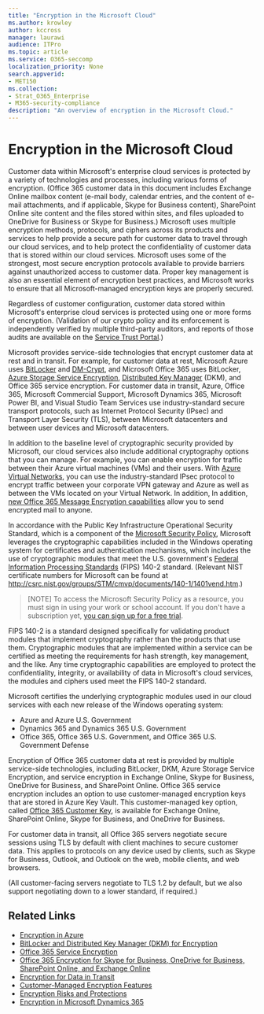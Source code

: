 ```yaml
---
title: "Encryption in the Microsoft Cloud"
ms.author: krowley
author: kccross
manager: laurawi
audience: ITPro
ms.topic: article
ms.service: O365-seccomp
localization_priority: None
search.appverid:
- MET150
ms.collection:
- Strat_O365_Enterprise
- M365-security-compliance
description: "An overview of encryption in the Microsoft Cloud."
---
```


# Encryption in the Microsoft Cloud

Customer data within Microsoft's enterprise cloud services is protected by a variety of technologies and processes, including various forms of encryption. (Office 365 customer data in this document includes Exchange Online mailbox content (e-mail body, calendar entries, and the content of e-mail attachments, and if applicable, Skype for Business content), SharePoint Online site content and the files stored within sites, and files uploaded to OneDrive for Business or Skype for Business.) Microsoft uses multiple encryption methods, protocols, and ciphers across its products and services to help provide a secure path for customer data to travel through our cloud services, and to help protect the confidentiality of customer data that is stored within our cloud services. Microsoft uses some of the strongest, most secure encryption protocols available to provide barriers against unauthorized access to customer data. Proper key management is also an essential element of encryption best practices, and Microsoft works to ensure that all Microsoft-managed encryption keys are properly secured.

Regardless of customer configuration, customer data stored within Microsoft's enterprise cloud services is protected using one or more forms of encryption. (Validation of our crypto policy and its enforcement is independently verified by multiple third-party auditors, and reports of those audits are available on the [Service Trust Portal](https://aka.ms/stp).)

Microsoft provides service-side technologies that encrypt customer data at rest and in transit. For example, for customer data at rest, Microsoft Azure uses [BitLocker](https://docs.microsoft.com/windows/device-security/bitlocker/bitlocker-overview) and [DM-Crypt](https://en.wikipedia.org/wiki/Dm-crypt), and Microsoft Office 365 uses BitLocker, [Azure Storage Service Encryption](https://azure.microsoft.com/documentation/articles/storage-service-encryption/), [Distributed Key Manager](https://support.office.com/article/989ba10c-f73f-4efb-ad1b-af3322e5f376) (DKM), and Office 365 service encryption. For customer data in transit, Azure, Office 365, Microsoft Commercial Support, Microsoft Dynamics 365, Microsoft Power BI, and Visual Studio Team Services use industry-standard secure transport protocols, such as Internet Protocol Security (IPsec) and Transport Layer Security (TLS), between Microsoft datacenters and between user devices and Microsoft datacenters.

In addition to the baseline level of cryptographic security provided by Microsoft, our cloud services also include additional cryptography options that you can manage. For example, you can enable encryption for traffic between their Azure virtual machines (VMs) and their users. With [Azure Virtual Networks](https://azure.microsoft.com/services/virtual-network/), you can use the industry-standard IPsec protocol to encrypt traffic between your corporate VPN gateway and Azure as well as between the VMs located on your Virtual Network. In addition, In addition, [new Office 365 Message Encryption capabilities](set-up-new-message-encryption-capabilities.md) allow you to send encrypted mail to anyone.

In accordance with the Public Key Infrastructure Operational Security Standard, which is a component of the [Microsoft Security Policy](https://servicetrust.microsoft.com/ViewPage/TrustDocuments?command=Download&downloadType=Document&downloadId=5868ecc8-50b7-4f91-b43f-640e2b99e86e&docTab=6d000410-c9e9-11e7-9a91-892aae8839ad_FAQ%20and%20White%20Papers), Microsoft leverages the cryptographic capabilities included in the Windows operating system for certificates and authentication mechanisms, which includes the use of cryptographic modules that meet the U.S. government's [Federal Information Processing Standards](http://csrc.nist.gov/publications/PubsFIPS.html) (FIPS) 140-2 standard. (Relevant NIST certificate numbers for Microsoft can be found at http://csrc.nist.gov/groups/STM/cmvp/documents/140-1/1401vend.htm.)

> [NOTE]
> To access the Microsoft Security Policy as a resource, you must sign in using your work or school account. If you don't have a subscription yet, [you can sign up for a free trial](https://servicetrust.microsoft.com/Home/TrialSubscriptions).

FIPS 140-2 is a standard designed specifically for validating product modules that implement cryptography rather than the products that use them. Cryptographic modules that are implemented within a service can be certified as meeting the requirements for hash strength, key management, and the like. Any time cryptographic capabilities are employed to protect the confidentiality, integrity, or availability of data in Microsoft's cloud services, the modules and ciphers used meet the FIPS 140-2 standard.

Microsoft certifies the underlying cryptographic modules used in our cloud services with each new release of the Windows operating system:
- Azure and Azure U.S. Government
- Dynamics 365 and Dynamics 365 U.S. Government
- Office 365, Office 365 U.S. Government, and Office 365 U.S. Government Defense

Encryption of Office 365 customer data at rest is provided by multiple service-side technologies, including BitLocker, DKM, Azure Storage Service Encryption, and service encryption in Exchange Online, Skype for Business, OneDrive for Business, and SharePoint Online. Office 365 service encryption includes an option to use customer-managed encryption keys that are stored in Azure Key Vault. This customer-managed key option, called [Office 365 Customer Key](https://support.office.com/article/f2cd475a-e592-46cf-80a3-1bfb0fa17697), is available for Exchange Online, SharePoint Online, Skype for Business, and OneDrive for Business.

For customer data in transit, all Office 365 servers negotiate secure sessions using TLS by default with client machines to secure customer data.  This applies to protocols on any device used by clients, such as Skype for Business, Outlook, and Outlook on the web, mobile clients, and web browsers.

(All customer-facing servers negotiate to TLS 1.2 by default, but we also support negotiating down to a lower standard, if required.)

## Related Links

- [Encryption in Azure](office-365-azure-encryption.md)
- [BitLocker and Distributed Key Manager (DKM) for Encryption](office-365-bitlocker-and-distributed-key-manager-for-encryption.md)
- [Office 365 Service Encryption](office-365-service-encryption.md)
- [Office 365 Encryption for Skype for Business, OneDrive for Business, SharePoint Online, and Exchange Online](office-365-encryption-for-skype-onedrive-sharepoint-and-exchange.md)
- [Encryption for Data in Transit](office-365-encryption-for-data-in-transit.md)
- [Customer-Managed Encryption Features](office-365-customer-managed-encryption-features.md)
- [Encryption Risks and Protections](office-365-encryption-risks-and-protections.md)
- [Encryption in Microsoft Dynamics 365](office-365-encryption-in-microsoft-dynamics-365.md)